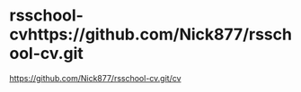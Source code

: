 # rsschool-cvhttps://github.com/Nick877/rsschool-cv.git
https://github.com/Nick877/rsschool-cv.git/cv

